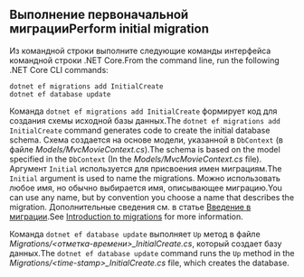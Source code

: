 <a name="cli"></a>
## <a name="perform-initial-migration"></a><span data-ttu-id="fd56c-101">Выполнение первоначальной миграции</span><span class="sxs-lookup"><span data-stu-id="fd56c-101">Perform initial migration</span></span>

<span data-ttu-id="fd56c-102">Из командной строки выполните следующие команды интерфейса командной строки .NET Core.</span><span class="sxs-lookup"><span data-stu-id="fd56c-102">From the command line, run the following .NET Core CLI commands:</span></span>

```console
dotnet ef migrations add InitialCreate
dotnet ef database update
```

<span data-ttu-id="fd56c-103">Команда `dotnet ef migrations add InitialCreate` формирует код для создания схемы исходной базы данных.</span><span class="sxs-lookup"><span data-stu-id="fd56c-103">The `dotnet ef migrations add InitialCreate` command generates code to create the initial database schema.</span></span> <span data-ttu-id="fd56c-104">Схема создается на основе модели, указанной в `DbContext` (в файле *Models/MvcMovieContext.cs*).</span><span class="sxs-lookup"><span data-stu-id="fd56c-104">The schema is based on the model specified in the `DbContext` (In the *Models/MvcMovieContext.cs* file).</span></span> <span data-ttu-id="fd56c-105">Аргумент `Initial` используется для присвоения имен миграциям.</span><span class="sxs-lookup"><span data-stu-id="fd56c-105">The `Initial` argument is used to name the migrations.</span></span> <span data-ttu-id="fd56c-106">Можно использовать любое имя, но обычно выбирается имя, описывающее миграцию.</span><span class="sxs-lookup"><span data-stu-id="fd56c-106">You can use any name, but by convention you choose a name that describes the migration.</span></span> <span data-ttu-id="fd56c-107">Дополнительные сведения см. в статье [Введение в миграции](xref:data/ef-mvc/migrations#introduction-to-migrations).</span><span class="sxs-lookup"><span data-stu-id="fd56c-107">See [Introduction to migrations](xref:data/ef-mvc/migrations#introduction-to-migrations) for more information.</span></span>

<span data-ttu-id="fd56c-108">Команда `dotnet ef database update` выполняет `Up` метод в файле *Migrations/\<отметка-времени>_InitialCreate.cs*, который создает базу данных.</span><span class="sxs-lookup"><span data-stu-id="fd56c-108">The `dotnet ef database update` command runs the `Up` method in the *Migrations/\<time-stamp>_InitialCreate.cs* file, which creates the database.</span></span>
